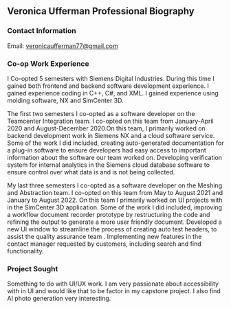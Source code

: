 ## Veronica Ufferman Professional Biography

### Contact Information

Email: veronicaufferman77@gmail.com

### Co-op Work Experience

I Co-opted 5 semesters with Siemens Digital Industries. During this time I gained both frontend and backend software development experience. I gained experience coding in C++, C#, and XML. I gained experience using molding software, NX and SimCenter 3D. 

The first two semesters I co-opted as a software developer on the Teamcenter Integration team. I co-opted on this team from January-April 2020 and August-December 2020.On this team,  I primarily worked on backend development work in Siemens NX and a cloud software service. Some of the work I did included, creating auto-generated documentation for a plug-in software to ensure developers had easy access to important information about the software our team worked on. Developing verification system for internal analytics in the Siemens cloud database software to ensure control over what data is and is not being collected. 

My last three semesters I co-opted as a software developer on the Meshing and Abstraction team. I co-opted on this team from May to August 2021 and January to August 2022. On this team I primarily worked on UI projects with in the SimCenter 3D application. Some of the work I did included, improving a workflow document recorder prototype by restructuring the code and refining the output to generate a more user friendly document. Developed a new UI window to streamline the process of creating auto test headers, to assist the quality assurance team . Implementing new features in the contact manager requested by customers, including search and find functionality.

### Project Sought

Something to do with UI/UX work. I am very passionate about accessibility with in UI and would like that to be factor in my capstone project. I also find AI photo generation very interesting. 